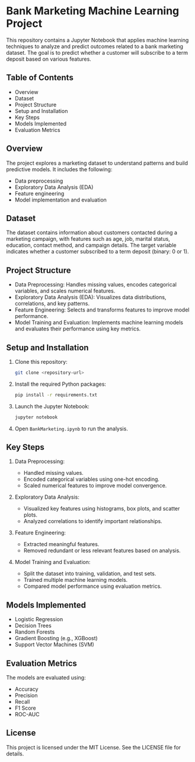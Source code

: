 # Bank Marketing Machine Learning Project

This repository contains a Jupyter Notebook that applies machine learning techniques to analyze and predict outcomes related to a bank marketing dataset. The goal is to predict whether a customer will subscribe to a term deposit based on various features.

## Table of Contents

- Overview
- Dataset
- Project Structure
- Setup and Installation
- Key Steps
- Models Implemented
- Evaluation Metrics

## Overview
The project explores a marketing dataset to understand patterns and build predictive models. It includes the following:
- Data preprocessing
- Exploratory Data Analysis (EDA)
- Feature engineering
- Model implementation and evaluation

## Dataset
The dataset contains information about customers contacted during a marketing campaign, with features such as age, job, marital status, education, contact method, and campaign details. The target variable indicates whether a customer subscribed to a term deposit (binary: 0 or 1).

## Project Structure
- Data Preprocessing: Handles missing values, encodes categorical variables, and scales numerical features.
- Exploratory Data Analysis (EDA): Visualizes data distributions, correlations, and key patterns.
- Feature Engineering: Selects and transforms features to improve model performance.
- Model Training and Evaluation: Implements machine learning models and evaluates their performance using key metrics.

## Setup and Installation

1. Clone this repository:
   ```bash
   git clone <repository-url>
   ```

2. Install the required Python packages:
   ```bash
   pip install -r requirements.txt
   ```

3. Launch the Jupyter Notebook:
   ```bash
   jupyter notebook
   ```

4. Open `BankMarketing.ipynb` to run the analysis.

## Key Steps

1. Data Preprocessing:
   - Handled missing values.
   - Encoded categorical variables using one-hot encoding.
   - Scaled numerical features to improve model convergence.

2. Exploratory Data Analysis:
   - Visualized key features using histograms, box plots, and scatter plots.
   - Analyzed correlations to identify important relationships.

3. Feature Engineering:
   - Extracted meaningful features.
   - Removed redundant or less relevant features based on analysis.

4. Model Training and Evaluation:
   - Split the dataset into training, validation, and test sets.
   - Trained multiple machine learning models.
   - Compared model performance using evaluation metrics.

## Models Implemented
- Logistic Regression
- Decision Trees
- Random Forests
- Gradient Boosting (e.g., XGBoost)
- Support Vector Machines (SVM)

## Evaluation Metrics
The models are evaluated using:
- Accuracy
- Precision
- Recall
- F1 Score
- ROC-AUC

## License
This project is licensed under the MIT License. See the LICENSE file for details.

